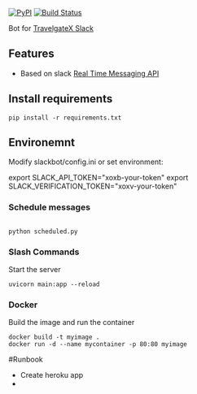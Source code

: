 [![PyPI](https://badge.fury.io/py/slackbot.svg)](https://pypi.python.org/pypi/slackbot) [![Build Status](https://secure.travis-ci.org/lins05/slackbot.svg?branch=master)](http://travis-ci.org/lins05/slackbot)

Bot for [TravelgateX Slack](https://travelgatex.slack.com) 

## Features

* Based on slack [Real Time Messaging API](https://api.slack.com/rtm)

## Install requirements
```
pip install -r requirements.txt
```

## Environemnt
Modify slackbot/config.ini or set environment:

export SLACK_API_TOKEN="xoxb-your-token"
export SLACK_VERIFICATION_TOKEN="xoxv-your-token"


### Schedule messages

```

python scheduled.py

```

### Slash Commands
Start the server
```
uvicorn main:app --reload
```

### Docker
Build the image and run the container
```
docker build -t myimage .
docker run -d --name mycontainer -p 80:80 myimage
```


#Runbook
- Create heroku app
- 